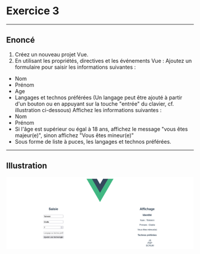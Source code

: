 # Exercice 3

---

## Enoncé

1. Créez un nouveau projet Vue.
2. En utilisant les propriétés, directives et les événements Vue :
Ajoutez un formulaire pour saisir les informations suivantes : 
- Nom
- Prénom
- Age
- Langages et technos préférées (Un langage peut être ajouté à partir d'un bouton ou en appuyant sur la touche "entrée" du clavier, cf. illustration ci-dessous)
Affichez les informations suivantes :
- Nom
- Prénom
- Si l'âge est supérieur ou égal à 18 ans, affichez le message "vous êtes majeur(e)", sinon affichez "Vous êtes mineur(e)"
- Sous forme de liste à puces, les langages et technos préférées.

---

## Illustration

![mockup](img/mockup-ex3.png)
